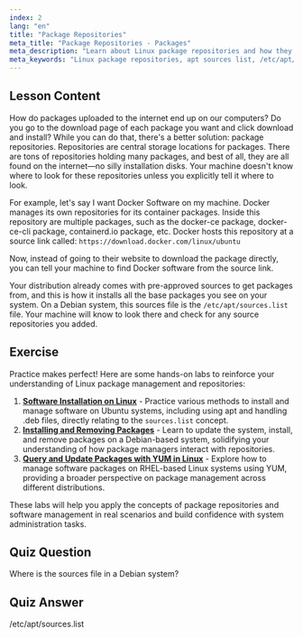 ```yaml
---
index: 2
lang: "en"
title: "Package Repositories"
meta_title: "Package Repositories - Packages"
meta_description: "Learn about Linux package repositories and how they manage software. Discover how to find and add package sources like /etc/apt/sources.list for easy installation."
meta_keywords: "Linux package repositories, apt sources list, /etc/apt/sources.list, Linux packages, beginner Linux, Linux tutorial, package management"
---
```


## Lesson Content

How do packages uploaded to the internet end up on our computers? Do you go to the download page of each package you want and click download and install? While you can do that, there's a better solution: package repositories. Repositories are central storage locations for packages. There are tons of repositories holding many packages, and best of all, they are all found on the internet—no silly installation disks. Your machine doesn't know where to look for these repositories unless you explicitly tell it where to look.

For example, let's say I want Docker Software on my machine. Docker manages its own repositories for its container packages. Inside this repository are multiple packages, such as the docker-ce package, docker-ce-cli package, containerd.io package, etc. Docker hosts this repository at a source link called: `https://download.docker.com/linux/ubuntu`

Now, instead of going to their website to download the package directly, you can tell your machine to find Docker software from the source link.

Your distribution already comes with pre-approved sources to get packages from, and this is how it installs all the base packages you see on your system. On a Debian system, this sources file is the `/etc/apt/sources.list` file. Your machine will know to look there and check for any source repositories you added.

## Exercise

Practice makes perfect! Here are some hands-on labs to reinforce your understanding of Linux package management and repositories:

1. **[Software Installation on Linux](https://labex.io/labs/linux-software-installation-on-linux-18005)** - Practice various methods to install and manage software on Ubuntu systems, including using apt and handling .deb files, directly relating to the `sources.list` concept.
2. **[Installing and Removing Packages](https://labex.io/labs/linux-installing-and-removing-packages-385380)** - Learn to update the system, install, and remove packages on a Debian-based system, solidifying your understanding of how package managers interact with repositories.
3. **[Query and Update Packages with YUM in Linux](https://labex.io/labs/rhel-query-and-update-packages-with-yum-in-linux-590869)** - Explore how to manage software packages on RHEL-based Linux systems using YUM, providing a broader perspective on package management across different distributions.

These labs will help you apply the concepts of package repositories and software management in real scenarios and build confidence with system administration tasks.

## Quiz Question

Where is the sources file in a Debian system?

## Quiz Answer

/etc/apt/sources.list
